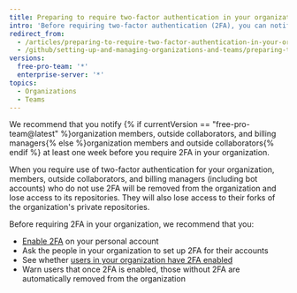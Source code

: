 ```yaml
---
title: Preparing to require two-factor authentication in your organization
intro: 'Before requiring two-factor authentication (2FA), you can notify users about the upcoming change and verify who already uses 2FA.'
redirect_from:
  - /articles/preparing-to-require-two-factor-authentication-in-your-organization
  - /github/setting-up-and-managing-organizations-and-teams/preparing-to-require-two-factor-authentication-in-your-organization
versions:
  free-pro-team: '*'
  enterprise-server: '*'
topics:
  - Organizations
  - Teams
---
```


We recommend that you notify {% if currentVersion == "free-pro-team@latest" %}organization members, outside collaborators, and billing managers{% else %}organization members and outside collaborators{% endif %} at least one week before you require 2FA in your organization.

When you require use of two-factor authentication for your organization, members, outside collaborators, and billing managers (including bot accounts) who do not use 2FA will be removed from the organization and lose access to its repositories. They will also lose access to their forks of the organization's private repositories.

Before requiring 2FA in your organization, we recommend that you:
  - [Enable 2FA](/articles/securing-your-account-with-two-factor-authentication-2fa/) on your personal account
  - Ask the people in your organization to set up 2FA for their accounts
  - See whether [users in your organization have 2FA enabled](/articles/viewing-whether-users-in-your-organization-have-2fa-enabled/)
  - Warn users that once 2FA is enabled, those without 2FA are automatically removed from the organization

